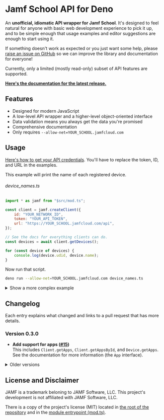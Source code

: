 # Jamf School API for Deno

An **unofficial, idiomatic API wrapper for Jamf School**. It's designed to feel natural for anyone with basic web development experience to pick it up, and to be simple enough that usage examples and editor suggestions are enough to start using it.

If something doesn't work as expected or you just want some help, please [raise an issue on GitHub][issues] so we can improve the library and documentation for everyone!

Currently, only a limited (mostly read-only) subset of API features are supported.

**[Here's the documentation for the latest release.][docs]**

[issues]: $REPO/issues
[docs]: $DOCS/mod.ts

## Features

- Designed for modern JavaScript
- A low-level API wrapper and a higher-level object-oriented interface
- Data validation means you always get the data you're promised
- Comprehensive documentation
- Only requires `--allow-net=YOUR_SCHOOL.jamfcloud.com`

## Usage

[Here's how to get your API credentials]($DOCS/mod.ts#Credentials). You'll have to replace the token, ID, and URL in the examples.

This example will print the name of each registered device.

<h6>device_names.ts</h6>

<!-- Using JS as the language for the more reliable syntax highlighting -->

```javascript
import * as jamf from "$src/mod.ts";

const client = jamf.createClient({
	id: "YOUR_NETWORK_ID",
	token: "YOUR_API_TOKEN",
	url: "https://YOUR_SCHOOL.jamfcloud.com/api",
});

// See the docs for everything clients can do.
const devices = await client.getDevices();

for (const device of devices) {
	console.log(device.udid, device.name);
}
```

Now run that script.

```bash
deno run --allow-net=YOUR_SCHOOL.jamfcloud.com device_names.ts
```

<details>
<summary>Show a more complex example</summary>
<br>

Restart all devices owned by anyone named "Robert".

```javascript
import * as jamf from "$src/mod.ts";

// The client can be instantiated with an API instead of credentials.
const api = jamf.createAPI({
	id: "YOUR_NETWORK_ID",
	token: "YOUR_API_TOKEN",
	url: "https://YOUR_SCHOOL.jamfcloud.com/api",
});

const client = jamf.createClient({ api });

// Using the API directly gives you control over exactly what requests
// are made. All the data returned is validated, of course.
const deviceData = await api.getDevices({ ownerName: "Robert" });

// If you have a client, objects can be created from API data directly.
const devices = deviceData.map((data) => client.createDevice(data));

// Everything is promise-based, so you can do things concurrently.
await Promise.allSettled((devices) => device.restart());
```

</details>

## Changelog

Each entry explains what changed and links to a pull request that has more details.

### Version 0.3.0

<!-- deno-fmt-ignore -->

- **Add support for apps ([#15])** <br>
  This includes `Client.getApps`, `Client.getAppsById`, and `Device.getApps`. See the documentation for more information (the `App` interface).

[#15]: $REPO/pull/15

<details>
<summary>Older versions</summary>

### Version 0.2.1

<!-- deno-fmt-ignore -->

- **Suggest identifiers for APIGetDevicesOptions.modelIdentifier ([#34])** <br>
  This uses the list curated in [SeparateRecords/apple_device_identifiers] to suggest strings, and still allows any string to be assigned to the property.

[SeparateRecords/apple_device_identifiers]: https://github.com/SeparateRecords/apple_device_identifiers
[#34]: $REPO/pull/34

### Version 0.2.0

<!-- deno-fmt-ignore -->

- **Breaking: Changed how clients are instantiated with an API ([#8])** <br>
  The `API` object must now be passed in as an `api` property on an object.

- **Added methods to set device ownership ([#10], [#16])** <br>
  `API.assignDeviceOwner` and `Device.setOwner`. The documentation contains examples.

- **Various schema improvements and corrections ([#10], [#20])** <br>
  More data is now included. To the best of my knowledge, the current schemas are complete.

- **Schemas don't fail when additional properties are returned ([#19])** <br>
  Release builds of schemas are now resilient against additional properties being added, but will still fail if any required properties are omitted.

- **Handle authentication errors with a better message ([#24])** <br>
  Previously, authentication errors were lumped in with other errors, which made them confusing to read.

- **Changed how data is validated ([#7])** <br>
  Technical change, but a good increase in real-world performance.

[#24]: $REPO/pull/24
[#20]: $REPO/pull/20
[#19]: $REPO/pull/19
[#16]: $REPO/pull/16
[#10]: $REPO/pull/10
[#8]: $REPO/pull/8
[#7]: $REPO/pull/7

### Version 0.1.0

<!-- deno-fmt-ignore -->

- **Initial release** <br>
  Includes basic API support for devices, device groups, users, and user groups, as well as an object-oriented layer to simplify using the API.

</details>

## License and Disclaimer

JAMF is a trademark beloning to JAMF Software, LLC. This project's development is not affiliated with JAMF Software, LLC.

There is a copy of the project's license (MIT) located in [the root of the repository][repo] and in the [module entrypoint (mod.ts)](./mod.ts).

[repo]: $REPO
